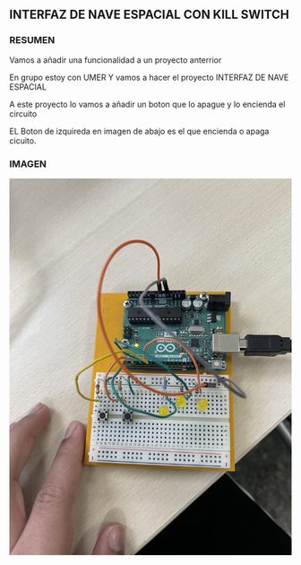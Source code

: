 ## INTERFAZ DE NAVE ESPACIAL CON KILL SWITCH


### RESUMEN

Vamos a añadir una funcionalidad a un proyecto anterrior

En grupo estoy con UMER Y vamos a hacer el proyecto INTERFAZ DE NAVE ESPACIAL

A este proyecto lo  vamos a añadir un boton que lo apague y lo encienda el circuito

EL Boton de izquireda en imagen de abajo es el que encienda o apaga cicuito.
### IMAGEN

![](https://raw.githubusercontent.com/Hanzla55/Arduino/main/interfaz%20de%20nave%20con%20kill%20switch.jpg)
